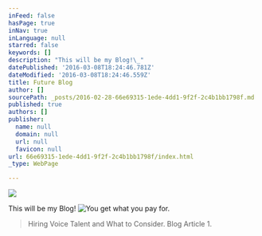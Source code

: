 ```yaml
---
inFeed: false
hasPage: true
inNav: true
inLanguage: null
starred: false
keywords: []
description: "This will be my Blog!\_"
datePublished: '2016-03-08T18:24:46.781Z'
dateModified: '2016-03-08T18:24:46.559Z'
title: Future Blog
author: []
sourcePath: _posts/2016-02-28-66e69315-1ede-4dd1-9f2f-2c4b1bb1798f.md
published: true
authors: []
publisher:
  name: null
  domain: null
  url: null
  favicon: null
url: 66e69315-1ede-4dd1-9f2f-2c4b1bb1798f/index.html
_type: WebPage

---
```

![](https://the-grid-user-content.s3-us-west-2.amazonaws.com/654d140b-1ec3-4d13-9cbc-7529fa0fae5d.jpg)

This will be my Blog! ![You get what you pay for.](https://the-grid-user-content.s3-us-west-2.amazonaws.com/96abb2d5-f364-47da-8839-9cf0bf346c8a.jpg)

> Hiring Voice Talent and What to Consider. Blog Article 1\.
